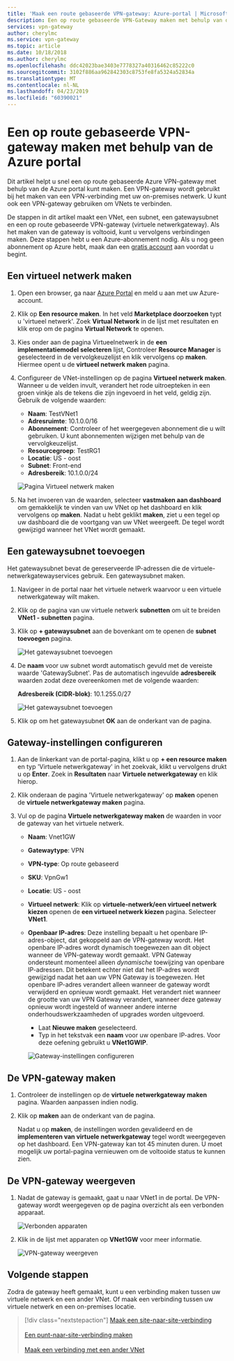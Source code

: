 ```yaml
---
title: 'Maak een route gebaseerde VPN-gateway: Azure-portal | Microsoft Docs'
description: Een op route gebaseerde VPN-Gateway maken met behulp van de Azure portal
services: vpn-gateway
author: cherylmc
ms.service: vpn-gateway
ms.topic: article
ms.date: 10/18/2018
ms.author: cherylmc
ms.openlocfilehash: ddc42023bae3403e7778327a40316462c85222c0
ms.sourcegitcommit: 3102f886aa962842303c8753fe8fa5324a52834a
ms.translationtype: MT
ms.contentlocale: nl-NL
ms.lasthandoff: 04/23/2019
ms.locfileid: "60390021"
---
```

# <a name="create-a-route-based-vpn-gateway-using-the-azure-portal"></a>Een op route gebaseerde VPN-gateway maken met behulp van de Azure portal

Dit artikel helpt u snel een op route gebaseerde Azure VPN-gateway met behulp van de Azure portal kunt maken.  Een VPN-gateway wordt gebruikt bij het maken van een VPN-verbinding met uw on-premises netwerk. U kunt ook een VPN-gateway gebruiken om VNets te verbinden. 

De stappen in dit artikel maakt een VNet, een subnet, een gatewaysubnet en een op route gebaseerde VPN-gateway (virtuele netwerkgateway). Als het maken van de gateway is voltooid, kunt u vervolgens verbindingen maken. Deze stappen hebt u een Azure-abonnement nodig. Als u nog geen abonnement op Azure hebt, maak dan een [gratis account](https://azure.microsoft.com/free/?WT.mc_id=A261C142F) aan voordat u begint.

## <a name="vnet"></a>Een virtueel netwerk maken

1. Open een browser, ga naar [Azure Portal](https://portal.azure.com) en meld u aan met uw Azure-account.
2. Klik op **Een resource maken**. In het veld **Marketplace doorzoeken** typt u 'virtueel netwerk'. Zoek **Virtual Network** in de lijst met resultaten en klik erop om de pagina **Virtual Network** te openen.
3. Kies onder aan de pagina Virtueelnetwerk in de **een implementatiemodel selecteren** lijst, Controleer **Resource Manager** is geselecteerd in de vervolgkeuzelijst en klik vervolgens op **maken**. Hiermee opent u de **virtueel netwerk maken** pagina.
4. Configureer de VNet-instellingen op de pagina **Virtueel netwerk maken**. Wanneer u de velden invult, verandert het rode uitroepteken in een groen vinkje als de tekens die zijn ingevoerd in het veld, geldig zijn. Gebruik de volgende waarden:

   - **Naam**: TestVNet1
   - **Adresruimte**: 10.1.0.0/16
   - **Abonnement**: Controleer of het weergegeven abonnement die u wilt gebruiken. U kunt abonnementen wijzigen met behulp van de vervolgkeuzelijst.
   - **Resourcegroep**: TestRG1
   - **Locatie**: US - oost
   - **Subnet**: Front-end
   - **Adresbereik**: 10.1.0.0/24

   ![Pagina Virtueel netwerk maken](./media/create-routebased-vpn-gateway-portal/create-virtual-network.png "Pagina Virtueel netwerk maken")
5. Na het invoeren van de waarden, selecteer **vastmaken aan dashboard** om gemakkelijk te vinden van uw VNet op het dashboard en klik vervolgens op **maken**. Nadat u hebt geklikt **maken**, ziet u een tegel op uw dashboard die de voortgang van uw VNet weergeeft. De tegel wordt gewijzigd wanneer het VNet wordt gemaakt.

## <a name="gwsubnet"></a>Een gatewaysubnet toevoegen

Het gatewaysubnet bevat de gereserveerde IP-adressen die de virtuele-netwerkgatewayservices gebruik. Een gatewaysubnet maken.

1. Navigeer in de portal naar het virtuele netwerk waarvoor u een virtuele netwerkgateway wilt maken.
2. Klik op de pagina van uw virtuele netwerk **subnetten** om uit te breiden **VNet1 - subnetten** pagina.
3. Klik op **+ gatewaysubnet** aan de bovenkant om te openen de **subnet toevoegen** pagina.

   ![Het gatewaysubnet toevoegen](./media/create-routebased-vpn-gateway-portal/gateway-subnet.png "Het gatewaysubnet toevoegen")
4. De **naam** voor uw subnet wordt automatisch gevuld met de vereiste waarde 'GatewaySubnet'. Pas de automatisch ingevulde **adresbereik** waarden zodat deze overeenkomen met de volgende waarden:

   **Adresbereik (CIDR-blok)**: 10.1.255.0/27

   ![Het gatewaysubnet toevoegen](./media/create-routebased-vpn-gateway-portal/add-gateway-subnet.png "Het gatewaysubnet toevoegen")
5. Klik op om het gatewaysubnet **OK** aan de onderkant van de pagina.

## <a name="gwvalues"></a>Gateway-instellingen configureren

1. Aan de linkerkant van de portal-pagina, klikt u op **+ een resource maken** en typ 'Virtuele netwerkgateway' in het zoekvak, klikt u vervolgens drukt u op **Enter**. Zoek in **Resultaten** naar **Virtuele netwerkgateway** en klik hierop.
2. Klik onderaan de pagina 'Virtuele netwerkgateway' op **maken** openen de **virtuele netwerkgateway maken** pagina.
3. Vul op de pagina **Virtuele netwerkgateway maken** de waarden in voor de gateway van het virtuele netwerk.

   - **Naam**: Vnet1GW
   - **Gatewaytype**: VPN 
   - **VPN-type**: Op route gebaseerd
   - **SKU**: VpnGw1
   - **Locatie**: US - oost
   - **Virtueel netwerk**: Klik op **virtuele-netwerk/een virtueel netwerk kiezen** openen de **een virtueel netwerk kiezen** pagina. Selecteer **VNet1**.
   - **Openbaar IP-adres**: Deze instelling bepaalt u het openbare IP-adres-object, dat gekoppeld aan de VPN-gateway wordt. Het openbare IP-adres wordt dynamisch toegewezen aan dit object wanneer de VPN-gateway wordt gemaakt. VPN Gateway ondersteunt momenteel alleen *dynamische* toewijzing van openbare IP-adressen. Dit betekent echter niet dat het IP-adres wordt gewijzigd nadat het aan uw VPN Gateway is toegewezen. Het openbare IP-adres verandert alleen wanneer de gateway wordt verwijderd en opnieuw wordt gemaakt. Het verandert niet wanneer de grootte van uw VPN Gateway verandert, wanneer deze gateway opnieuw wordt ingesteld of wanneer andere interne onderhoudswerkzaamheden of upgrades worden uitgevoerd.

     - Laat **Nieuwe maken** geselecteerd.
     - Typ in het tekstvak een **naam** voor uw openbare IP-adres. Voor deze oefening gebruikt u **VNet1GWIP**.<br>

     ![Gateway-instellingen configureren](./media/create-routebased-vpn-gateway-portal/gw.png "gateway-instellingen configureren")

## <a name="creategw"></a>De VPN-gateway maken

1. Controleer de instellingen op de **virtuele netwerkgateway maken** pagina. Waarden aanpassen indien nodig.
2. Klik op **maken** aan de onderkant van de pagina.

   Nadat u op **maken**, de instellingen worden gevalideerd en de **implementeren van virtuele netwerkgateway** tegel wordt weergegeven op het dashboard. Een VPN-gateway kan tot 45 minuten duren. U moet mogelijk uw portal-pagina vernieuwen om de voltooide status te kunnen zien.

## <a name="viewgw"></a>De VPN-gateway weergeven

1. Nadat de gateway is gemaakt, gaat u naar VNet1 in de portal. De VPN-gateway wordt weergegeven op de pagina overzicht als een verbonden apparaat.

   ![Verbonden apparaten](./media/create-routebased-vpn-gateway-portal/view-connected-devices.png "verbonden apparaten")

2. Klik in de lijst met apparaten op **VNet1GW** voor meer informatie.

   ![VPN-gateway weergeven](./media/create-routebased-vpn-gateway-portal/view-gateway.png "weergave VPN-gateway")

## <a name="next-steps"></a>Volgende stappen

Zodra de gateway heeft gemaakt, kunt u een verbinding maken tussen uw virtuele netwerk en een ander VNet. Of maak een verbinding tussen uw virtuele netwerk en een on-premises locatie.

> [!div class="nextstepaction"]
> [Maak een site-naar-site-verbinding](vpn-gateway-howto-site-to-site-resource-manager-portal.md)<br><br>
> [Een punt-naar-site-verbinding maken](vpn-gateway-howto-point-to-site-resource-manager-portal.md)<br><br>
> [Maak een verbinding met een ander VNet](vpn-gateway-howto-vnet-vnet-resource-manager-portal.md)
